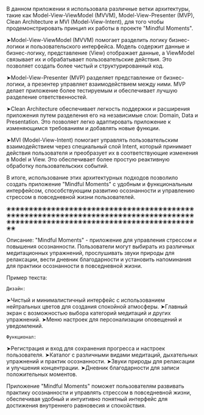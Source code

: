 В данном приложении я использовала различные ветки архитектуры, такие как Model-View-ViewModel (MVVM), Model-View-Presenter (MVP), Clean Architecture и MVI (Model-View-Intent), для того чтобы продемонстрировать принцип их работы в проекте "Mindful Moments".

➤Model-View-ViewModel (MVVM) помогает разделить логику бизнес-логики и пользовательского интерфейса. Модель содержит данные и бизнес-логику, представление (View) отображает данные, а ViewModel связывает их и обрабатывает пользовательские действия. Это позволяет создать более чистый и структурированный код.

➤Model-View-Presenter (MVP) разделяет представление от бизнес-логики, а презентер управляет взаимодействием между ними. MVP делает приложение более тестируемым и обеспечивает лучшую разделение ответственностей.

➤Clean Architecture обеспечивает легкость поддержки и расширения приложения путем разделения его на независимые слои: Domain, Data и Presentation. Это позволяет легко адаптировать приложение к изменяющимся требованиям и добавлять новые функции.

➤MVI (Model-View-Intent) помогает управлять пользовательским взаимодействием через специальный слой Intent, который принимает действия пользователя и преобразует их в соответствующие изменения в Model и View. Это обеспечивает более простую реактивную обработку пользовательских событий.

В итоге, использование этих архитектурных подходов позволило создать приложение "Mindful Moments" с удобным и функциональным интерфейсом, способствующим развитию осознанности и управлению стрессом в повседневной жизни пользователей.  

❀❀❀❀❀❀❀❀❀❀❀❀❀❀❀❀❀❀❀❀❀❀❀❀❀❀❀❀❀❀❀❀❀❀❀❀❀❀❀❀❀❀❀❀❀❀❀❀❀❀❀❀❀❀❀❀❀❀❀❀❀❀❀❀❀❀❀❀❀❀❀❀❀❀❀❀❀❀❀❀❀❀❀❀❀❀❀❀❀❀❀❀❀❀❀❀❀❀❀❀❀❀❀❀❀❀❀❀❀❀❀❀❀❀❀❀❀❀❀❀❀❀❀❀❀❀❀❀

Описание: "Mindful Moments" - приложение для управления стрессом и повышения осознанности. Пользователи могут выбирать из различных медитационных упражнений, прослушивать звуки природы для релаксации, вести дневник благодарности и установить напоминания для практики осознанности в повседневной жизни.

Пример текста:

    Дизайн:
➤Чистый и минималистичный интерфейс с использованием нейтральных цветов для создания спокойной атмосферы.
➤Главный экран с возможностью выбора категорий медитаций и других упражнений.
➤Меню настроек для персонализации оповещений и уведомлений.

    Функционал:
➤Регистрация и вход для сохранения прогресса и настроек пользователя.
➤Каталог с различными видами медитаций, дыхательных упражнений и практик осознанности.
➤Звуки природы для релаксации и улучшения концентрации.
➤Дневник благодарности для записи положительных моментов.

Приложение "Mindful Moments" поможет пользователям развивать практику осознанности и управлять стрессом в повседневной жизни, обеспечивая удобный и интуитивно понятный интерфейс для достижения внутреннего равновесия и спокойствия. 

